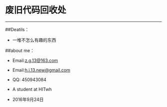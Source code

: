 # 废旧代码回收处
--------

##Deatils：

* 一堆不怎么有趣的东西 

##about me：

* Email:z.g.13@163.com 
* Email:h.j.13.new@gmail.com
* QQ: 450943084   
* A student at HITwh    

* 2016年9月24日
